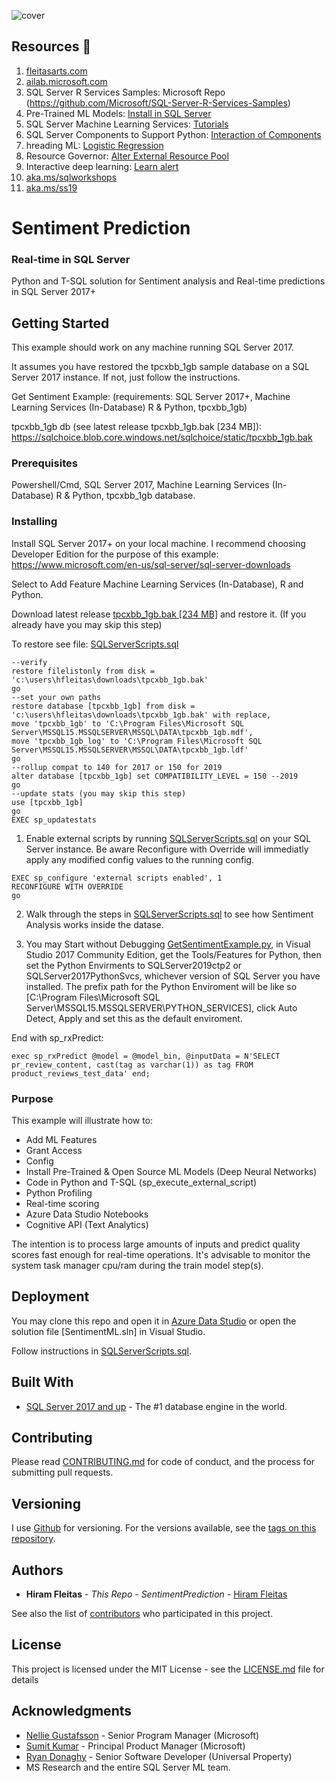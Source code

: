 ![cover](https://github.com/hfleitas/SentimentPrediction/blob/master/Cover.png "cover")

## Resources 🍖
1. [fleitasarts.com](http://fleitasarts.com)
2. [ailab.microsoft.com](https://ailab.microsoft.com)
3. SQL Server R Services Samples: Microsoft Repo (https://github.com/Microsoft/SQL-Server-R-Services-Samples)
4. Pre-Trained ML Models: [Install in SQL Server](https://docs.microsoft.com/sql/advanced-analytics/r/install-pretrained-models-sql-server)
5. SQL Server Machine Learning Services: [Tutorials](http://aka.ms/mlsqldev)
6. SQL Server Components to Support Python: [Interaction of Components](https://docs.microsoft.com/sql/advanced-analytics/python/new-components-in-sql-server-to-support-python-integration?view=sql-server-2017)
7. hreading ML: [Logistic Regression](https://docs.microsoft.com/machine-learning-server/python-reference/microsoftml/rx-logistic-regression)
8. Resource Governor: [Alter External Resource Pool](https://docs.microsoft.com/sql/advanced-analytics/r/how-to-create-a-resource-pool-for-r?view=sql-server-2017)
9. Interactive deep learning: [Learn alert](https://aka.ms/AA3dz6b)
10. [aka.ms/sqlworkshops](https://aka.ms/sqlworkshops)
11. [aka.ms/ss19](https://aka.ms/ss19)

# Sentiment Prediction
### Real-time in SQL Server
Python and T-SQL solution for Sentiment analysis and Real-time predictions in SQL Server 2017+

## Getting Started

This example should work on any machine running SQL Server 2017.

It assumes you have restored the tpcxbb_1gb sample database on a SQL Server 2017 instance. If not, just follow the instructions.

Get Sentiment Example: (requirements: SQL Server 2017+, Machine Learning Services (In-Database) R & Python, tpcxbb_1gb)

tpcxbb_1gb db (see latest release tpcxbb_1gb.bak [234 MB]): https://sqlchoice.blob.core.windows.net/sqlchoice/static/tpcxbb_1gb.bak

### Prerequisites

Powershell/Cmd, SQL Server 2017, Machine Learning Services (In-Database) R & Python, tpcxbb_1gb database.

### Installing

Install SQL Server 2017+ on your local machine. I recommend choosing Developer Edition for the purpose of this example:  https://www.microsoft.com/en-us/sql-server/sql-server-downloads

Select to Add Feature Machine Learning Services (In-Database), R and Python.

Download latest release [tpcxbb_1gb.bak [234 MB]](https://sqlchoice.blob.core.windows.net/sqlchoice/static/tpcxbb_1gb.bak) and restore it. (If you already have you may skip this step)

To restore see file: [SQLServerScripts.sql](https://github.com/hfleitas/SentimentPrediction/blob/master/SQL/SQLServerScripts.sql)

```
--verify
restore filelistonly from disk = 'c:\users\hfleitas\downloads\tpcxbb_1gb.bak'
go 
--set your own paths
restore database [tpcxbb_1gb] from disk = 'c:\users\hfleitas\downloads\tpcxbb_1gb.bak' with replace,
move 'tpcxbb_1gb' to 'C:\Program Files\Microsoft SQL Server\MSSQL15.MSSQLSERVER\MSSQL\DATA\tpcxbb_1gb.mdf', 
move 'tpcxbb_1gb_log' to 'C:\Program Files\Microsoft SQL Server\MSSQL15.MSSQLSERVER\MSSQL\DATA\tpcxbb_1gb.ldf'
go
--rollup compat to 140 for 2017 or 150 for 2019
alter database [tpcxbb_1gb] set COMPATIBILITY_LEVEL = 150 --2019
go
--update stats (you may skip this step)
use [tpcxbb_1gb]
go
EXEC sp_updatestats
```

1. Enable external scripts by running [SQLServerScripts.sql](https://github.com/hfleitas/SentimentPrediction/blob/master/SQL/SQLServerScripts.sql) on your SQL Server instance. Be aware Reconfigure with Override will immediatly apply any modified config values to the running config.
```
EXEC sp_configure 'external scripts enabled', 1
RECONFIGURE WITH OVERRIDE
go
```

2. Walk through the steps in [SQLServerScripts.sql](https://github.com/hfleitas/SentimentPrediction/blob/master/SQL/SQLServerScripts.sql) to see how Sentiment Analysis works inside the datase.

3. You may Start without Debugging [GetSentimentExample.py](https://github.com/hfleitas/SentimentPrediction/blob/master/Python/Example1.py), in Visual Studio 2017 Community Edition, get the Tools/Features for Python, then  set the Python Envirments to SQLServer2019ctp2 or SQLServer2017PythonSvcs, whichever version of SQL Server you have installed. The prefix path for the Python Enviroment will be like so [C:\Program Files\Microsoft SQL Server\MSSQL15.MSSQLSERVER\PYTHON_SERVICES], click Auto Detect, Apply and set this as the default enviroment. 

End with sp_rxPredict:

```
exec sp_rxPredict @model = @model_bin, @inputData = N'SELECT pr_review_content, cast(tag as varchar(1)) as tag FROM product_reviews_test_data' end;
```

### Purpose

This example will illustrate how to:
* Add ML Features
* Grant Access
* Config
* Install Pre-Trained & Open Source ML Models (Deep Neural Networks)
* Code in Python and T-SQL (sp_execute_external_script)
* Python Profiling
* Real-time scoring
* Azure Data Studio Notebooks
* Cognitive API (Text Analytics)

The intention is to process large amounts of inputs and predict quality scores fast enough for real-time operations. It's advisable to monitor the system task manager cpu/ram during the train model step(s). 

## Deployment

You may clone this repo and open it in [Azure Data Studio](https://docs.microsoft.com/sql/azure-data-studio/download) or open the solution file [SentimentML.sln] in Visual Studio.

Follow instructions in [SQLServerScripts.sql](https://github.com/hfleitas/SentimentPrediction/blob/master/SQL/SQLServerScripts.sql).

## Built With

* [SQL Server 2017 and up](https://aka.ms/sqlserver) - The #1 database engine in the world.

## Contributing

Please read [CONTRIBUTING.md](https://github.com/hfleitas/SentimentPrediction) for code of conduct, and the process for submitting pull requests.

## Versioning

I use [Github](http://github.com/) for versioning. For the versions available, see the [tags on this repository](https://github.com/hfleitas/SentimentPrediction/tags). 

## Authors

* **Hiram Fleitas** - *This Repo - SentimentPrediction* - [Hiram Fleitas](https://github.com/hfleitas)

See also the list of [contributors](https://github.com/hfleitas/SentimentPrediction/contributors) who participated in this project.

## License

This project is licensed under the MIT License - see the [LICENSE.md](LICENSE.md) file for details

## Acknowledgments

* [Nellie Gustafsson](https://github.com/NelGson) - Senior Program Manager (Microsoft)
* [Sumit Kumar](https://github.com/sumitkmsft) - Principal Product Manager (Microsoft)
* [Ryan Donaghy](https://github.com/gh-canon) - Senior Software Developer (Universal Property)
* MS Research and the entire SQL Server ML team.
